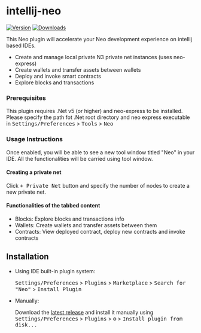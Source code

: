 # intellij-neo

[![Version](https://img.shields.io/jetbrains/plugin/v/PLUGIN_ID.svg)](https://plugins.jetbrains.com/plugin/PLUGIN_ID)
[![Downloads](https://img.shields.io/jetbrains/plugin/d/PLUGIN_ID.svg)](https://plugins.jetbrains.com/plugin/PLUGIN_ID)

<!-- Plugin description -->
This Neo plugin will accelerate your Neo development experience on intellij based IDEs.

- Create and manage local private N3 private net instances (uses neo-express)
- Create wallets and transfer assets between wallets
- Deploy and invoke smart contracts
- Explore blocks and transactions

### Prerequisites

This plugin requires .Net v5 (or higher) and neo-express to be installed. Please specify the path fot .Net root
directory and neo express executable in <kbd>
Settings/Preferences</kbd> > <kbd>Tools</kbd> > <kbd>Neo</kbd>

### Usage Instructions

Once enabled, you will be able to see a new tool window titled "Neo" in your IDE. All the functionalities will be
carried using tool window.

#### Creating a private net

Click <kbd>+ Private Net</kbd> button and specify the number of nodes to create a new private net.

#### Functionalities of the tabbed content

- Blocks: Explore blocks and transactions info
- Wallets: Create wallets and transfer assets between them
- Contracts: View deployed contract, deploy new contracts and invoke contracts

<!-- Plugin description end -->

## Installation

- Using IDE built-in plugin system:

  <kbd>Settings/Preferences</kbd> > <kbd>Plugins</kbd> > <kbd>Marketplace</kbd> > <kbd>Search for "Neo"</kbd> >
  <kbd>Install Plugin</kbd>

- Manually:

  Download the [latest release](https://github.com/intellij-neo/intellij-neo/releases/latest) and install it manually
  using
  <kbd>Settings/Preferences</kbd> > <kbd>Plugins</kbd> > <kbd>⚙️</kbd> > <kbd>Install plugin from disk...</kbd>